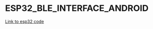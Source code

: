 # ESP32_BLE_INTERFACE_ANDROID

[Link to esp32 code](https://github.com/Jacobnordvall/ESP32_BLE_SEND_RECEIVE)


